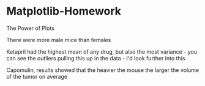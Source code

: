 # Matplotlib-Homework
The Power of Plots

There were more male mice than females

Ketapril had the highest mean of any drug, but also the most variance - you can see the outliers pulling this up in the data - I'd look further into this

Capomulin, results showed that the heavier the mouse the larger the volume of the tumor on average